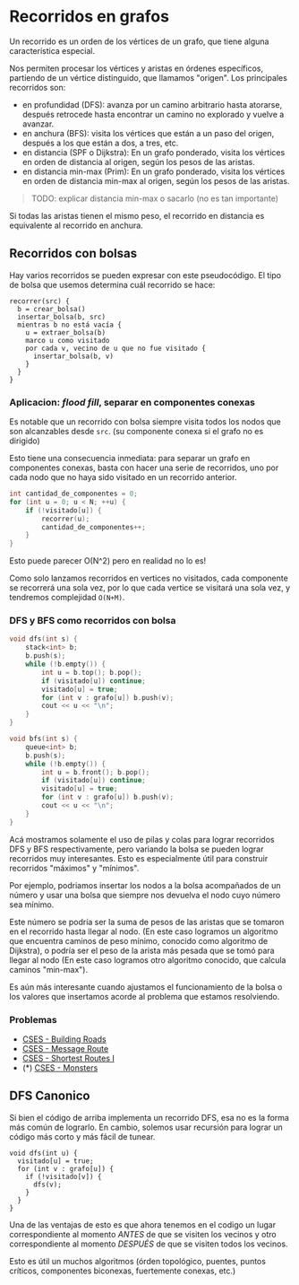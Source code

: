 # Recorridos en grafos

Un recorrido es un orden de los vértices de un grafo, que tiene alguna
característica especial.

Nos permiten procesar los vértices y aristas en órdenes específicos, partiendo
de un vértice distinguido, que llamamos "origen". Los principales recorridos
son:

- en profundidad (DFS): avanza por un camino arbitrario hasta atorarse, después
  retrocede hasta encontrar un camino no explorado y vuelve a avanzar.
- en anchura (BFS): visita los vértices que están a un paso del origen, después
  a los que están a dos, a tres, etc.
- en distancia (SPF o Dijkstra): En un grafo ponderado, visita los vértices en
  orden de distancia al origen, según los pesos de las aristas.
- en distancia min-max (Prim): En un grafo ponderado, visita los vértices en
  orden de distancia min-max al origen, según los pesos de las aristas.

> TODO: explicar distancia min-max o sacarlo (no es tan importante)

Si todas las aristas tienen el mismo peso, el recorrido en distancia es
equivalente al recorrido en anchura.

## Recorridos con bolsas

Hay varios recorridos se pueden expresar con este pseudocódigo. El tipo de bolsa
que usemos determina cuál recorrido se hace:

```
recorrer(src) {
  b = crear_bolsa()
  insertar_bolsa(b, src)
  mientras b no está vacía {
    u = extraer_bolsa(b)
    marco u como visitado
    por cada v, vecino de u que no fue visitado {
      insertar_bolsa(b, v)
    }
  }
}
```

### Aplicacion: *flood fill*, separar en componentes conexas

Es notable que un recorrido con bolsa siempre visita todos los nodos que son
alcanzables desde `src`. (su componente conexa si el grafo no es dirigido)

Esto tiene una consecuencia inmediata: para separar un grafo en componentes
conexas, basta con hacer una serie de recorridos, uno por cada nodo que no haya
sido visitado en un recorrido anterior.

```c++
int cantidad_de_componentes = 0;
for (int u = 0; u < N; ++u) {
    if (!visitado[u]) {
        recorrer(u);
        cantidad_de_componentes++;
    }
}
```

Esto puede parecer O(N^2) pero en realidad no lo es!

Como solo lanzamos recorridos en vertices no visitados, cada componente se
recorrerá una sola vez, por lo que cada vertice se visitará una sola vez,
y tendremos complejidad `O(N+M)`.

### DFS y BFS como recorridos con bolsa

```c++
void dfs(int s) {
    stack<int> b;
    b.push(s);
    while (!b.empty()) {
        int u = b.top(); b.pop();
        if (visitado[u]) continue;
        visitado[u] = true;
        for (int v : grafo[u]) b.push(v);
        cout << u << "\n";
    }
}

void bfs(int s) {
    queue<int> b;
    b.push(s);
    while (!b.empty()) {
        int u = b.front(); b.pop();
        if (visitado[u]) continue;
        visitado[u] = true;
        for (int v : grafo[u]) b.push(v);
        cout << u << "\n";
    }
}
```

Acá mostramos solamente el uso de pilas y colas para lograr recorridos DFS y BFS
respectivamente, pero variando la bolsa se pueden lograr recorridos muy
interesantes. Esto es especialmente útil para construir recorridos "máximos" y
"mínimos".

Por ejemplo, podriamos insertar los nodos a la bolsa acompañados de un número
y usar una bolsa que siempre nos devuelva el nodo cuyo número sea mínimo.

Este número se podría ser la suma de pesos de las aristas que se tomaron en el
recorrido hasta llegar al nodo. (En este caso logramos un algoritmo que
encuentra caminos de peso mínimo, conocido como algoritmo de Dijkstra), o podría
ser el peso de la arista más pesada que se tomó para llegar al nodo (En este
caso logramos otro algoritmo conocido, que calcula caminos "min-max").

Es aún más interesante cuando ajustamos el funcionamiento de la bolsa o los
valores que insertamos acorde al problema que estamos resolviendo.

### Problemas

- [CSES - Building Roads](https://cses.fi/problemset/task/1666)
- [CSES - Message Route](https://cses.fi/problemset/task/1667)
- [CSES - Shortest Routes I](https://cses.fi/problemset/task/1671)
- (\*) [CSES - Monsters](https://cses.fi/problemset/task/1194/)

## DFS Canonico

Si bien el código de arriba implementa un recorrido DFS, esa no es la forma más
común de lograrlo. En cambio, solemos usar recursión para lograr un código más
corto y más fácil de tunear.

```
void dfs(int u) {
  visitado[u] = true;
  for (int v : grafo[u]) {
    if (!visitado[v]) {
      dfs(v);
    }
  }
}
```

Una de las ventajas de esto es que ahora tenemos en el codigo un lugar
correspondiente al momento *ANTES* de que se visiten los vecinos y otro
correspondiente al momento *DESPUÉS* de que se visiten todos los vecinos.

Esto es útil un muchos algoritmos (órden topológico, puentes, puntos críticos,
componentes biconexas, fuertemente conexas, etc.)
